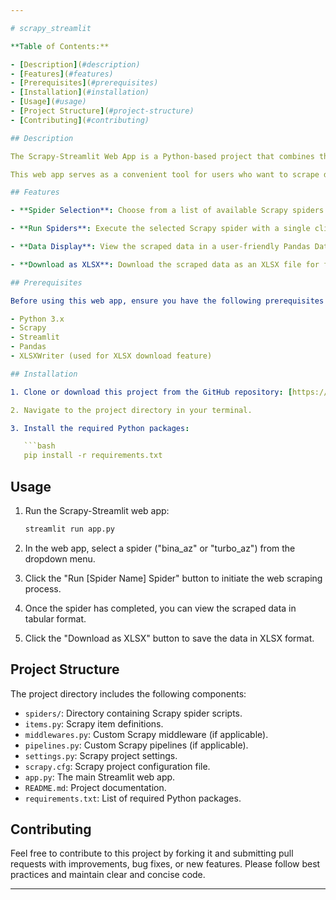```yaml
---

# scrapy_streamlit

**Table of Contents:**

- [Description](#description)
- [Features](#features)
- [Prerequisites](#prerequisites)
- [Installation](#installation)
- [Usage](#usage)
- [Project Structure](#project-structure)
- [Contributing](#contributing)

## Description

The Scrapy-Streamlit Web App is a Python-based project that combines the power of Scrapy for web scraping and Streamlit for creating a user-friendly web application to view and interact with the scraped data. It allows you to run Scrapy spiders, display the scraped data in a Pandas DataFrame, and download the data in XLSX format, making web scraping tasks easy and accessible.

This web app serves as a convenient tool for users who want to scrape data from websites and visualize the results without diving into code or running complex command-line tools. You can run specific Scrapy spiders, view the data in tabular format, and download it for further analysis.

## Features

- **Spider Selection**: Choose from a list of available Scrapy spiders ("bina_az" and "turbo_az") to scrape specific websites.

- **Run Spiders**: Execute the selected Scrapy spider with a single click.

- **Data Display**: View the scraped data in a user-friendly Pandas DataFrame format.

- **Download as XLSX**: Download the scraped data as an XLSX file for further analysis.

## Prerequisites

Before using this web app, ensure you have the following prerequisites installed on your system:

- Python 3.x
- Scrapy
- Streamlit
- Pandas
- XLSXWriter (used for XLSX download feature)

## Installation

1. Clone or download this project from the GitHub repository: [https://github.com/Ismat-Samadov/scrapy_streamlit](https://github.com/Ismat-Samadov/scrapy_streamlit)

2. Navigate to the project directory in your terminal.

3. Install the required Python packages:

   ```bash
   pip install -r requirements.txt
   ```

## Usage

1. Run the Scrapy-Streamlit web app:

   ```bash
   streamlit run app.py
   ```

2. In the web app, select a spider ("bina_az" or "turbo_az") from the dropdown menu.

3. Click the "Run [Spider Name] Spider" button to initiate the web scraping process.

4. Once the spider has completed, you can view the scraped data in tabular format.

5. Click the "Download as XLSX" button to save the data in XLSX format.

## Project Structure

The project directory includes the following components:

- `spiders/`: Directory containing Scrapy spider scripts.
- `items.py`: Scrapy item definitions.
- `middlewares.py`: Custom Scrapy middleware (if applicable).
- `pipelines.py`: Custom Scrapy pipelines (if applicable).
- `settings.py`: Scrapy project settings.
- `scrapy.cfg`: Scrapy project configuration file.
- `app.py`: The main Streamlit web app.
- `README.md`: Project documentation.
- `requirements.txt`: List of required Python packages.

## Contributing

Feel free to contribute to this project by forking it and submitting pull requests with improvements, bug fixes, or new features. Please follow best practices and maintain clear and concise code.

---
```


